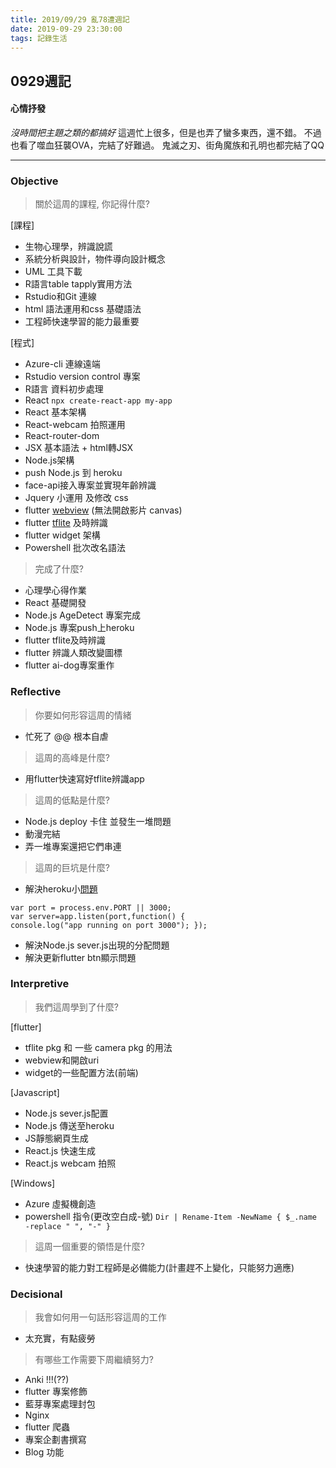 ```yaml
---
title: 2019/09/29 亂78遭週記
date: 2019-09-29 23:30:00
tags: 記錄生活
---
```

## **0929週記**

#### 心情抒發
*沒時間把主題之類的都搞好*
這週忙上很多，但是也弄了蠻多東西，還不錯。
不過也看了噬血狂襲OVA，完結了好難過。
鬼滅之刃、街角魔族和孔明也都完結了QQ

---

### **Objective**

> 關於這周的課程, 你記得什麼?

[課程]
- 生物心理學，辨識說謊
- 系統分析與設計，物件導向設計概念
- UML 工具下載
- R語言table tapply實用方法
- Rstudio和Git 連線
- html 語法運用和css 基礎語法
- 工程師快速學習的能力最重要

[程式]
- Azure-cli 連線遠端
- Rstudio version control 專案
- R語言 資料初步處理
- React `npx create-react-app my-app`
- React 基本架構
- React-webcam 拍照運用 
- React-router-dom
- JSX 基本語法 + html轉JSX
- Node.js架構
- push Node.js 到 heroku
- face-api接入專案並實現年齡辨識
- Jquery 小運用 及修改 css
- flutter [webview](https://pub.dev/packages/webview_flutter) (無法開啟影片 canvas)
- flutter [tflite](https://pub.dev/packages/tflite) 及時辨識
- flutter widget 架構
- Powershell 批次改名語法

> 完成了什麼?

- 心理學心得作業
- React 基礎開發
- Node.js AgeDetect 專案完成
- Node.js 專案push上heroku
- flutter tflite及時辨識
- flutter 辨識人類改變圖標
- flutter ai-dog專案重作

### **Reflective**

> 你要如何形容這周的情緒

* 忙死了 @@ 根本自虐

> 這周的高峰是什麼?

* 用flutter快速寫好tflite辨識app

> 這周的低點是什麼?

* Node.js deploy 卡住 並發生一堆問題
* 動漫完結
* 弄一堆專案還把它們串連

> 這周的巨坑是什麼?

* 解決heroku小[問題](https://stackoverflow.com/questions/43728830/heroku-process-exited-with-status-137-node-js-app)
```
var port = process.env.PORT || 3000;
var server=app.listen(port,function() {
console.log("app running on port 3000"); });
```
* 解決Node.js sever.js出現的分配問題
* 解決更新flutter btn顯示問題

### **Interpretive**

> 我們這周學到了什麼?

[flutter]
- tflite pkg 和 一些 camera pkg 的用法
- webview和開啟uri
- widget的一些配置方法(前端)

[Javascript]
- Node.js sever.js配置
- Node.js 傳送至heroku
- JS靜態網頁生成
- React.js 快速生成
- React.js webcam 拍照

[Windows]
- Azure 虛擬機創造
- powershell 指令(更改空白成-號)
`Dir | Rename-Item -NewName { $_.name -replace " ", "-" }`

> 這周一個重要的領悟是什麼?

* 快速學習的能力對工程師是必備能力(計畫趕不上變化，只能努力適應)

### **Decisional**

> 我會如何用一句話形容這周的工作

* 太充實，有點疲勞

> 有哪些工作需要下周繼續努力?

- Anki !!!(??)
- flutter 專案修飾
- 藍芽專案處理封包
- Nginx
- flutter 爬蟲
- 專案企劃書撰寫
- Blog 功能
